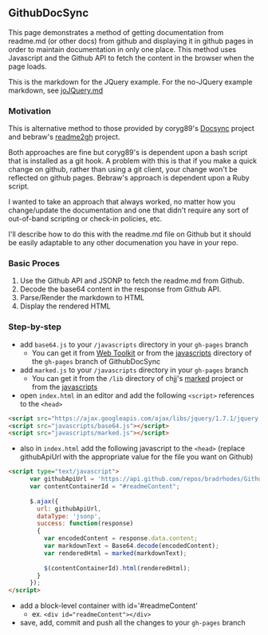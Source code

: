 ## GithubDocSync


This page demonstrates a method of getting documentation from readme.md (or other docs) from github and displaying it in github pages in order to maintain documentation in only one place. This method uses Javascript and the Github API to fetch the content in the browser when the page loads.

This is the markdown for the JQuery example. For the no-JQuery example markdown, see [joJQuery.md](https://github.com/bradrhodes/GithubDocSync/blob/master/noJQuery.md)

### Motivation

This is alternative method to those provided by coryg89's [Docsync](http://coryg89.github.io/docsync/) project and bebraw's [readme2gh](http://www.nixtu.info/2012/09/readme2gh-keeps-your-github-readmemd.html) project.

Both approaches are fine but coryg89's is dependent upon a bash script that is installed as a git hook. A problem with this is that if you make a quick change on github, rather than using a git client, your change won't be reflected on github pages. Bebraw's approach is dependent upon a Ruby script. 

I wanted to take an approach that always worked, no matter how you change/update the documentation and one that didn't require any sort of out-of-band scripting or check-in policies, etc.

I'll describe how to do this with the readme.md file on Github but it should be easily adaptable to any other documenation you have in your repo.

### Basic Proces

1. Use the Github API and JSONP to fetch the readme.md from Github.
2. Decode the base64 content in the response from Github API.
3. Parse/Render the markdown to HTML
4. Display the rendered HTML

### Step-by-step
- add `base64.js` to your `/javascripts` directory in your `gh-pages` branch   
   - You can get it from [Web Toolkit](http://www.webtoolkit.info/javascript-base64.html) or from the [javascripts](https://github.com/bradrhodes/GithubDocSync/tree/gh-pages/javascripts) directory of the `gh-pages` branch of GithubDocSync   
- add `marked.js` to your `/javascripts` directory in your `gh-pages` branch
   - You can get it from the `/lib` directory of chjj's [marked](https://github.com/chjj/marked/tree/master/lib) project or from the [javascripts](https://github.com/bradrhodes/GithubDocSync/tree/gh-pages/javascripts) 
- open `index.html` in an editor and add the following `<script>` references to the `<head>`
```html   
<script src="https://ajax.googleapis.com/ajax/libs/jquery/1.7.1/jquery.min.js"></script>
<script src="javascripts/base64.js"></script>
<script src="javascripts/marked.js"></script>
```
- also in `index.html` add the following javascript to the `<head>` (replace githubApiUrl with the appropriate value for the file you want on Github)
```html
<script type="text/javascript">
	  var githubApiUrl = 'https://api.github.com/repos/bradrhodes/GithubDocSync/contents/README.md';
	  var contentContainerId = "#readmeContent";
	
	  $.ajax({
	    url: githubApiUrl,
	    dataType: 'jsonp',
	    success: function(response)
	    {
	      var encodedContent = response.data.content;
	      var markdownText = Base64.decode(encodedContent);
	      var renderedHtml = marked(markdownText);
	
	      $(contentContainerId).html(renderedHtml);
	    }
	  });
</script>
```
- add a block-level container with id='#readmeContent'
	- ex. `<div id="readmeContent"></div>`
- save, add, commit and push all the changes to your `gh-pages` branch
   


